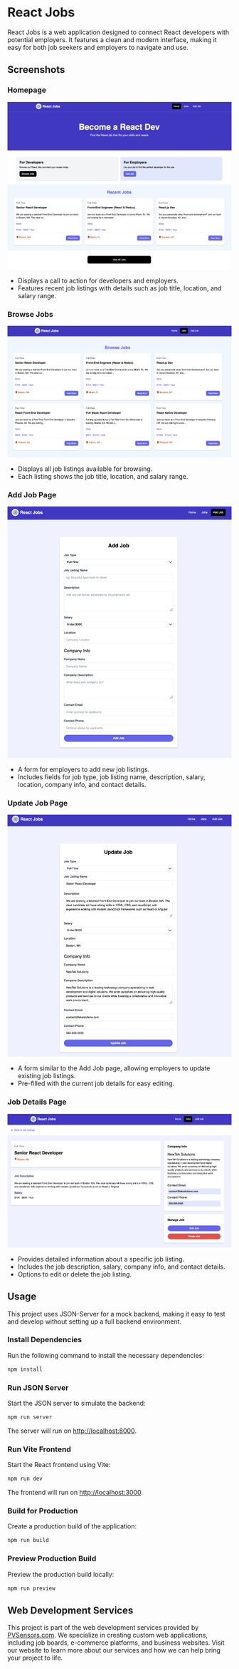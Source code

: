 # React Jobs

React Jobs is a web application designed to connect React developers with potential employers. It features a clean and modern interface, making it easy for both job seekers and employers to navigate and use.

## Screenshots

### Homepage

![Homepage](image/Homepage.png)

- Displays a call to action for developers and employers.
- Features recent job listings with details such as job title, location, and salary range.

### Browse Jobs

![Browse Jobs](image/AllJobsPage.png)

- Displays all job listings available for browsing.
- Each listing shows the job title, location, and salary range.

### Add Job Page

![Add Job](image/AddJobPage.png)

- A form for employers to add new job listings.
- Includes fields for job type, job listing name, description, salary, location, company info, and contact details.

### Update Job Page

![Update Job](image/EditJobPage.png)

- A form similar to the Add Job page, allowing employers to update existing job listings.
- Pre-filled with the current job details for easy editing.

### Job Details Page

![Job Details](image/JobPage.png)

- Provides detailed information about a specific job listing.
- Includes the job description, salary, company info, and contact details.
- Options to edit or delete the job listing.

## Usage

This project uses JSON-Server for a mock backend, making it easy to test and develop without setting up a full backend environment.

### Install Dependencies

Run the following command to install the necessary dependencies:

```bash
npm install
```

### Run JSON Server

Start the JSON server to simulate the backend:

```bash
npm run server
```

The server will run on [http://localhost:8000](http://localhost:8000).

### Run Vite Frontend

Start the React frontend using Vite:

```bash
npm run dev
```

The frontend will run on [http://localhost:3000](http://localhost:3000).

### Build for Production

Create a production build of the application:

```bash
npm run build
```

### Preview Production Build

Preview the production build locally:

```bash
npm run preview
```

## Web Development Services

This project is part of the web development services provided by [PVSensors.com](https://pvsensors.com/). We specialize in creating custom web applications, including job boards, e-commerce platforms, and business websites. Visit our website to learn more about our services and how we can help bring your project to life.
